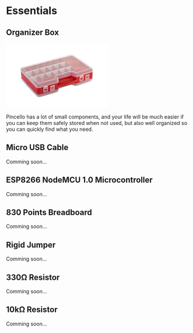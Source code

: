 # Essentials

## Organizer Box

![Organizer box example image](_images/essentials-organizer-box.png)

Pincello has a lot of small components, and your life will be much easier if you can keep them safely stored when not used, but also well organized so you can quickly find what you need.

## Micro USB Cable

Comming soon...

## ESP8266 NodeMCU 1.0 Microcontroller

Comming soon...

<!-- Arduino compatible controller (what does this mean?). Alternatives: WEMOS D1 Mini and the newer WEMOS LOLIN32. -->

## 830 Points Breadboard

Comming soon...

## Rigid Jumper

Comming soon...

## 330Ω Resistor

Comming soon...

## 10kΩ Resistor

Comming soon...